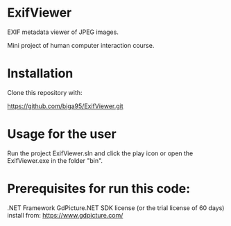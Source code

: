 # ExifViewer

EXIF metadata viewer of JPEG images.

Mini project of human computer interaction course.

# Installation
Clone this repository with:

https://github.com/biga95/ExifViewer.git

# Usage for the user
Run the project ExifViewer.sln and click the play icon or open the ExifViewer.exe in the folder "bin".

# Prerequisites for run this code:

.NET Framework
GdPicture.NET SDK license (or the trial license of 60 days)
install from:
https://www.gdpicture.com/ 

